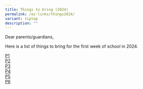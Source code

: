 ```yaml
---
title: Things to bring (2024)
permalink: /ez-links/things2024/
variant: tiptap
description: ""
---
```

<p>Dear parents/guardians,</p><p>Here is a list of things to bring for the first week of school in 2024.</p><p><a href="/files/2024_Important_Things_to_Bring_for_Primary_1_.pdf" rel="noopener noreferrer nofollow" target="_blank">P1</a><br><a href="/files/2024_Important_Things_to_Bring_for_Primary_2.pdf" rel="noopener noreferrer nofollow" target="_blank">P2</a><br><a href="/files/2024_Important_Things_to_Bring_for_Primary_3.pdf" rel="noopener noreferrer nofollow" target="_blank">P3</a><br><a href="/files/2024_Important_Things_To_Bring_For_Primary_4.pdf" rel="noopener noreferrer nofollow" target="_blank">P4</a><br><a href="/files/2024_Important_Things_to_Bring_for_Primary_5.pdf" rel="noopener noreferrer nofollow" target="_blank">P5</a><br><a href="/files/2024_Important_Things_To_Bring_For_Primary_6.pdf" rel="noopener noreferrer nofollow" target="_blank">P6</a></p>